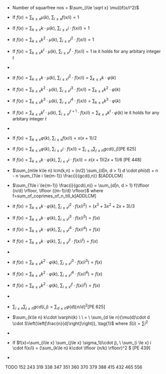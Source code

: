- Number of  squarfree nos = $\sum_{i\le \sqrt x} \mu(i)f(x/i^2)$
- If $f(x)=\sum_{k\le x} \mu(k), \ \sum_{i\le x} f(x/i)=1$
- If $f(x)=\sum_{k\le x} k \cdot \mu(k), \ \sum_{i\le x} i \cdot f(x/i)=1$
- If $f(x)=\sum_{k\le x} k^2 \cdot \mu(k), \ \sum_{i\le x} i^2 \cdot f(x/i)=1$
- If $f(x)=\sum_{k\le x} k^t \cdot \mu(k), \ \sum_{i\le x} i^t \cdot f(x/i)=1$ ie it holds for any arbitary integer $t$
-
- If $f(x)=\sum_{k\le x} k \cdot \mu(k), \ \sum_{i\le x} i^2 \cdot f(x/i)=\sum_{k\le x} k\cdot\varphi(k)$
- If $f(x)=\sum_{k\le x} k^2 \cdot \mu(k), \ \sum_{i\le x} i^3 \cdot f(x/i)=\sum_{k\le x} k^2\cdot\varphi(k)$
- If $f(x)=\sum_{k\le x} k^3 \cdot \mu(k), \ \sum_{i\le x} i^4 \cdot f(x/i)=\sum_{k\le x} k^3\cdot\varphi(k)$
- If $f(x)=\sum_{k\le x} k^t \cdot \mu(k), \ \sum_{i\le x} i^{t+1} \cdot f(x/i)=\sum_{k\le x} k^t\cdot\varphi(k)$ ie it holds for any arbitary integer $t$
- 
- If $f(x)=\sum_{k\le x} \varphi(k), \ \sum_{i \le x}f(x/i)=x(x+1)/2$ 

- If $f(x)=\sum_{k\le x} \varphi(k), \ \sum_{i \le x} i \cdot f(x/i)=\sum_{i\le n}\sum_{j\le n} gcd(i,j)$[PE 625]
- If $f(x)=\sum_{k\le x} k\cdot\varphi(k), \ \sum_{i \le x} i \cdot f(x/i)=x(x+1)(2x+1)/6$
[PE 448]
- $\sum_{m\le k\le n} lcm(k,n) = (n/2) \sum_{d|n, d > 1} d \cdot phi(d) + n - n \sum_{1\le i \le{m-1}} \frac{i}{gcd(i,n)} $[ADDLCM]
- $\sum_{1\le i \le{m-1}} \frac{i}{gcd(i,n)} = \sum_{d|n, d > 1} f(\lfloor {n/d} \rfloor, \lfloor {(m-1)/d} \rfloor)$ where f=sum_of_coprimes_of_n_till_k[ADDLCM]
- If $f(x)=\sum_{k\le x} k\cdot\varphi(k), \ \sum_{i \le x} i^2 \cdot f(x/i^2)=(x^3+3x^2+2x+3)/3$
- If $f(x)=\sum_{k\le x} k\cdot\varphi(k), \ \sum_{i \le x} i^3 \cdot f(x/i^3)=f(x)$
- If $f(x)=\sum_{k\le x} k\cdot\varphi(k), \ \sum_{i \le x} i^4 \cdot f(x/i^4)=f(x)$
- If $f(x)=\sum_{k\le x} k\cdot\varphi(k), \ \sum_{i \le x} i^t \cdot f(x/i^t)=f(x)$
- 
- If $f(x)=\sum_{k\le x} k^2\cdot\varphi(k), \ \sum_{i \le x} i^3 \cdot f(x/i^3)=f(x)$
- If $f(x)=\sum_{k\le x} k^2\cdot\varphi(k), \ \sum_{i \le x} i^4 \cdot f(x/i^4)=f(x)$
- If $f(x)=\sum_{k\le x} k^2\cdot\varphi(k), \ \sum_{i \le x} i^t \cdot f(x/i^t)=f(x)$
- 


- $\sum_{i\le n}\sum_{j\le n} gcd(i,j) = \sum_{d\le n} \varphi(d)\lfloor n/d \rfloor ^2$[PE 625]
 


- $\sum_{k\le n} k\cdot \varphi(k) \ \ = \ \sum_{d \le n}{\mu(d)\cdot d \cdot S\left(\left[\frac{n}{d}\right]\right)}, \tag{1}$  where $S(i)=\sum i^2$

- 
-  If $f(x)=\sum_{i\le x} \sum_{j\le x} \sigma_1(i\cdot j),  \ \sum_{i \le x} i \cdot f(x/i) = (\sum_{k\le n} k\cdot \lfloor {n/k} \rfloor)^2 $
[PE 439]

- 


TODO
152
243
319
338
347
351
360
370
379
388
415
432
465
556


